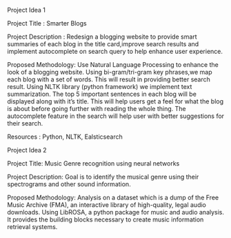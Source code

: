 

Project Idea 1

Project Title : 
Smarter Blogs

Project Description : 
Redesign a blogging website to provide smart summaries of each blog in the title card,improve search results and implement autocomplete on search query to help enhance user experience.

Proposed Methodology:
Use Natural Language Processing to enhance the look of a blogging website.
Using bi-gram/tri-gram key phrases,we map each blog with a set of words. This will result in providing better search result.
Using NLTK library (python framework) we implement text summarization. The top 5 important sentences in each blog will be displayed along with it’s title. This will help users get a feel for what the blog is about before going further with reading the whole thing.
The autocomplete feature in the search will help user with better suggestions for their search.

Resources : 
Python, NLTK, Ealsticsearch 

Project Idea 2

Project Title:
Music Genre recognition using neural networks

Project Description:
Goal is to identify the musical genre using their spectrograms and other sound information.

Proposed Methodology:
Analysis on a dataset which is a dump of the Free Music Archive (FMA), an interactive library of high-quality, legal audio downloads. 
Using LibROSA, a python package for music and audio analysis. It provides the building blocks necessary to create music information retrieval systems.

